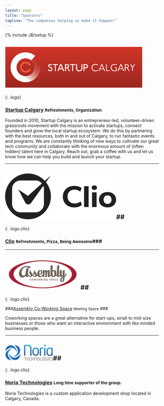 ```yaml
---
layout: page
title: "Sponsors"
tagline: "The companies helping us make it happen!"
---
```

{% include JB/setup %}

## [![Startup Calgary](assets/images/startup-calgary.png "Startup Calgary")](http://startupcalgary.ca) ##
{: .logo}

### [Startup Calgary](http://startupcalgary.ca) <small>Refreshments, Organization</small> ###

Founded in 2010, Startup Calgary is an entrepreneur-led, volunteer-driven grassroots movement with the mission to activate startups, connect founders and grow the local startup ecosystem. We do this by partnering with the best resources, both in and out of Calgary, to run fantastic events and programs. We are constantly thinking of new ways to cultivate our great tech community and collaborate with the enormous amount of (often hidden) talent here in Calgary. Reach out, grab a coffee with us and let us know how we can help you build and launch your startup.

---

## [![Clio](assets/images/clio-logo.png "Clio")](http://goclio.com)##
{: .logo.clio}

### [Clio](http://goclio.com) <small>Refreshments, Pizza, Being Awesome</small>###

---

## [![Assembly YYC Logo](assets/images/assembly-logo.png "Assembly YYC")](http://assemblycs.com)##
{: .logo.clio}

###[Assembly Co-Working Space](http://assemblycs.com) <small>Meeting Space</small> ###

Coworking spaces are a great alternative for start-ups, small to mid-size businesses or those who want an interactive environment with like minded business people.

---

## [![Noria Technologies Logo](assets/images/noria-logo.png "Noria Technologies")](http://noriatechnologies.com/)##
{: .logo.clio}

### [Noria Technologies](http://noriatechnologies.com/) <small>Long time supporter of the group.</small> ###

Noria Technologies is a custom application development shop located in Calgary, Canada.